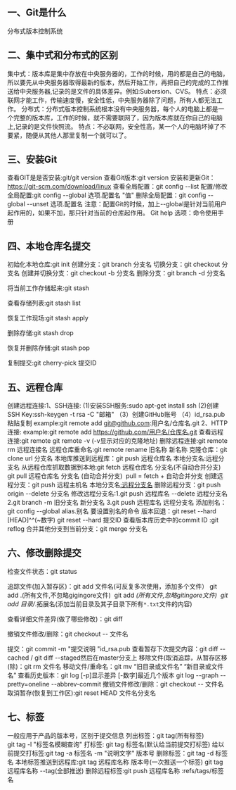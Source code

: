 ## 一、Git是什么
分布式版本控制系统
## 二、集中式和分布式的区别
集中式：版本库是集中存放在中央服务器的，工作的时候，用的都是自己的电脑，所以要先从中央服务器取得最新的版本，然后开始工作，再把自己的完成的工作推送给中央服务器,记录的是文件的具体差异。例如:Subersion、CVS。
特点：必须联网才能工作，传输速度慢，安全性低，中央服务器除了问题，所有人都无法工作。
分布式：分布式版本控制系统根本没有中央服务器，每个人的电脑上都是一个完整的版本库，工作的时候，就不需要联网了，因为版本库就在你自己的电脑上,记录的是文件快照流。
特点：不必联网，安全性高，某一个人的电脑坏掉了不要紧，随便从其他人那里复制一个就可以了。

## 三、安装Git
查看GIT是是否安装:git/git version
查看Git版本:git version
安装和更新Git： https://git-scm.com/download/linux
查看全局配置：git config --list
配置/修改全局配置:git config --global 选项.配置名 "值"
删除全局配置：git config --global --unset 选项.配置名
注意：配置Git的时候，加上--global是针对当前用户起作用的，如果不加，那只针对当前的仓库起作用。
Git help 选项：命令使用手册

## 四、本地仓库名提交
初始化本地仓库:git init
创建分支：git branch 分支名
切换分支：git checkout 分支名
创建并切换分支：git checkout -b 分支名
删除分支：git branch -d 分支名

将当前工作存储起来:git stash

查看存储列表:git stash list

恢复工作现场:git stash apply

删除存储:git stash drop

恢复并删除存储:git stash pop

复制提交:git cherry-pick 提交ID 

## 五、远程仓库
创建远程连接:1、SSH连接:
								(1)安装SSH服务:sudo apt-get install ssh
								(2)创建SSH Key:ssh-keygen -t rsa -C "邮箱"
							（3）创建GitHub账号
							（4）id_rsa.pub粘贴复制
							example:git remote add git@github.com:用户名/仓库名.git
							2、HTTP连接:
							example:git remote add https://github.com/用户名/仓库名.git
查看远程连接:git remote
							git remote -v (-v显示对应的克隆地址)
删除远程连接:git remote rm 远程连接名
远程仓库重命名:git remote rename 旧名称 新名称
克隆仓库：git clone url 分支名
本地库推送到远程库：git push 远程仓库名 本地分支名:远程分支名
从远程仓库抓取数据到本地:git fetch 远程仓库名 分支名(不自动合并分支)
														git pull 远程仓库名 分支名 (自动合并分支)
​														pull = fetch + 自动合并分支
创建远程分支：git push 远程主机名 本地分支名[:远程分支名](创建同名远程分支)
删除远程分支：git push origin --delete 分支名
修改远程分支名:1.git push 远程库名 --delete 远程分支名
								2.git branch -m 旧分支名 新分支名
								3.git push 远程库名 远程分支名
添加别名：git config --global  alias.别名 要设置别名的命令
版本回退：git reset --hard [HEAD]^^(~数字)
						git reset --hard 提交ID
查看版本库历史中的commit ID :git reflog
合并其他分支到当前分支：git merge 分支名

## 六、修改删除提交
检查文件状态：git status

追踪文件(加入暂存区)：git add 文件名(可反复多次使用，添加多个文件）
                                                git add .(所有文件,不忽略gigingore文件)
​												git add *(所有文件,忽略gitingore文件) 
​												git add 目录/*.拓展名(添加当前目录及其子目录下所有`*.txt`文件的内容)

查看详细文件差异(做了哪些修改)：git diff

撤销文件修改/删除：git checkout -- 文件名

提交：git commit -m "提交说明 "id_rsa.pub
查看暂存下次提交内容：git diff --cached / git diff --staged然后在master分支上
移除文件(取消追踪，从暂存区移(除)：git rm 文件名 
移动文件/重命名：git mv “旧目录或文件名” “新目录或文件名”
查看历史版本：git log [-p]显示差异 [-数字]最近几个版本
 git log --graph --pretty=oneline --abbrev-commit
撤销文件修改/删除：git checkout -- 文件名
取消暂存(恢复到工作区):git reset HEAD 文件名分支名

## 七、标签
一般应用于产品的版本号，区别于提交信息
列出标签：git tag(所有标签)  
                      git tag -l "标签名模糊查询"
打标签: git tag 标签名(默认给当前提交打标签)
给以前提交打标签:git tag -a 标签名 -m "说明文字" 版本号
删除标签：git tag -d 标签名
本地标签推送到远程库:git tag 远程库名称 版本号(一次推送一个标签)
											git tag 远程库名称 --tag(全部推送)
删除远程标签:git push 远程库名称 :refs/tags/标签名

